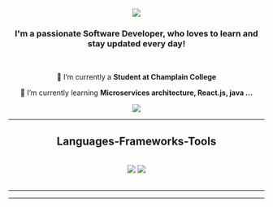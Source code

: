 <h1 align="center">
    <img src="https://readme-typing-svg.herokuapp.com/?font=Righteous&size=35&center=true&vCenter=true&width=500&height=70&duration=4000&lines=Hello;+I'm+Vinicius+Velozo!;" />
</h1>

<h3 align="center">I'm a passionate Software Developer, who loves to learn and stay updated every day! </h3>

<br/>

<div align="center">
 
 🔭 I’m currently a **Student at Champlain College**
 
 🌱 I’m currently learning **Microservices architecture, React.js, java ...**

 </div>
 
<div align="center"> 
  <a href="https://linkedin.com/in/vinicius-velozo-de-sousa-612bb6216" target="_blank">
    <img src="https://img.shields.io/badge/LinkedIn-0077B5?style=for-the-badge&logo=linkedin&logoColor=white" target="_blank" />
  </a>
</div>

 <hr/>
 
<h2 align="center"> Languages-Frameworks-Tools </h2>
<br/>
<div align="center">
    <img src="https://skillicons.dev/icons?i=react,bootstrap,html,css,vscode,github,figma,git" />
    <img src="https://skillicons.dev/icons?i=nodejs,python,javascript,typescript,mongodb,java" /><br>
</div>

<br/>
<hr/>

<hr/>


